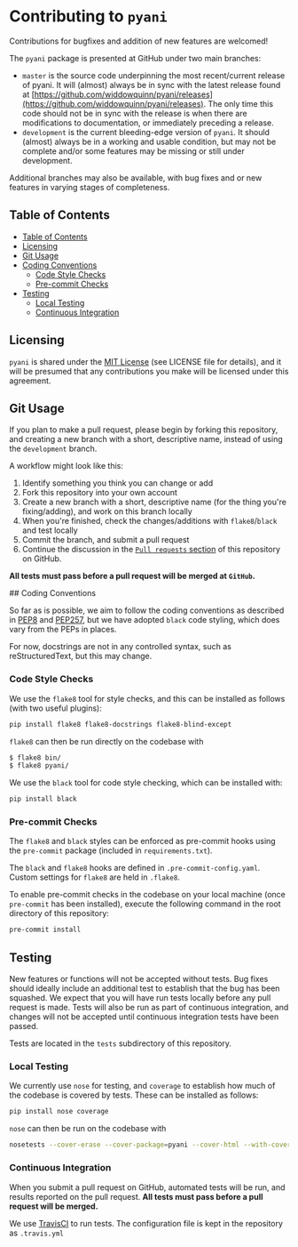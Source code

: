 # Contributing to `pyani`

Contributions for bugfixes and addition of new features are welcomed!

The `pyani` package is presented at GitHub under two main branches:

- `master` is the source code underpinning the most recent/current release of pyani. It will (almost) always be in sync with the latest release found at [https://github.com/widdowquinn/pyani/releases](https://github.com/widdowquinn/pyani/releases). The only time this code should not be in sync with the release is when there are modifications to documentation, or immediately preceding a release.
- `development` is the current bleeding-edge version of `pyani`. It should (almost) always be in a working and usable condition, but may not be complete and/or some features may be missing or still under development.

Additional branches may also be available, with bug fixes and or new features in varying stages of completeness.

## Table of Contents

<!-- TOC -->

- [Table of Contents](#table-of-contents)
- [Licensing](#licensing)
- [Git Usage](#git-usage)
- [Coding Conventions](#coding-conventions)
    - [Code Style Checks](#code-style-checks)
    - [Pre-commit Checks](#pre-commit-checks)
- [Testing](#testing)
    - [Local Testing](#local-testing)
    - [Continuous Integration](#continuous-integration)

<!-- /TOC -->

## Licensing

`pyani` is shared under the [MIT License](https://opensource.org/licenses/MIT) (see LICENSE file for details), and it will be presumed that any contributions you make will be licensed under this agreement.

## Git Usage

If you plan to make a pull request, please begin by forking this repository, and creating a new branch with a short, descriptive name, instead of using the `development` branch.

A workflow might look like this:

1. Identify something you think you can change or add
2. Fork this repository into your own account
3. Create a new branch with a short, descriptive name (for the thing you're fixing/adding), and work on this branch locally
4. When you're finished, check the changes/additions with `flake8`/`black` and test locally
5. Commit the branch, and submit a pull request
6. Continue the discussion in the [`Pull requests` section](https://github.com/widdowquinn/pyani/pulls) of this repository on GitHub.

**All tests must pass before a pull request will be merged at `GitHub`.**

## Coding Conventions

So far as is possible, we aim to follow the coding conventions as described in [PEP8](http://www.python.org/dev/peps/pep-0008/) and [PEP257](http://www.python.org/dev/peps/pep-0257/), but we have adopted `black` code styling, which does vary from the PEPs in places.

For now, docstrings are not in any controlled syntax, such as reStructuredText, but this may change.

### Code Style Checks

We use the `flake8` tool for style checks, and this can be installed as follows (with two useful plugins):

```bash
pip install flake8 flake8-docstrings flake8-blind-except
```

`flake8` can then be run directly on the codebase with

```bash
$ flake8 bin/
$ flake8 pyani/
```

We use the `black` tool for code style checking, which can be installed with:

```bash
pip install black
```

### Pre-commit Checks

The `flake8` and `black` styles can be enforced as pre-commit hooks using the `pre-commit` package (included in `requirements.txt`).

The `black` and `flake8` hooks are defined in `.pre-commit-config.yaml`. Custom settings for `flake8` are held in `.flake8`.

To enable pre-commit checks in the codebase on your local machine (once `pre-commit` has been installed), execute the following command in the root directory of this repository:

```bash
pre-commit install
```

## Testing

New features or functions will not be accepted without tests. Bug fixes should ideally include an additional test to establish that the bug has been squashed. We expect that you will have run tests locally before any pull request is made. Tests will also be run as part of continuous integration, and changes will not be accepted until continuous integration tests have been passed.

Tests are located in the `tests` subdirectory of this repository.

### Local Testing

We currently use `nose` for testing, and `coverage` to establish how much of the codebase is covered by tests. These can be installed as follows:

```bash
pip install nose coverage
```

`nose` can then be run on the codebase with

```bash
nosetests --cover-erase --cover-package=pyani --cover-html --with-coverage -v
```

### Continuous Integration

When you submit a pull request on GitHub, automated tests will be run, and results reported on the pull request. **All tests must pass before a pull request will be merged.**

We use [TravisCI](https://travis-ci.org/widdowquinn/pyani) to run tests. The configuration file is kept in the repository as `.travis.yml`